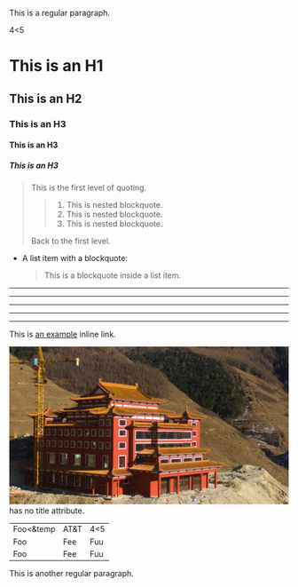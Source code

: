 This is a regular paragraph.

4<5

# This is an H1
## This is an H2 ##

### This is an H3 ######

#### This is an H3 ####
##### This is an H3 ####

> This is the first level of quoting.
>
> > 1. This is nested blockquote.
> > 1. This is nested blockquote.
> > 1. This is nested blockquote.
> 
> Back to the first level.

*   A list item with a blockquote:

    > This is a blockquote
    > inside a list item.

* * *

***

*****

- - -

---------------------------------------

This is [an example](http://example.com/ "Title") inline link.

![my image](static/img/suixi.jpg) has no title attribute.

[me]: url/to/image  "Optional title attribute"

<table>
    <tr>
        <td>Foo&lt&amp;temp</td>
        <td>AT&T</td>
        <td>4<5</td>
    </tr>
    <tr>
        <td>Foo</td>
        <td>Fee</td>
        <td>Fuu</td>
    </tr>
    <tr>
        <td>Foo</td>
        <td>Fee</td>
        <td>Fuu</td>
    </tr>
</table>

This is another regular paragraph.